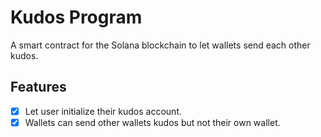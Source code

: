 # Kudos Program

A smart contract for the Solana blockchain to let wallets send each other kudos.


## Features
- [x] Let user initialize their kudos account.
- [x] Wallets can send other wallets kudos but not their own wallet.